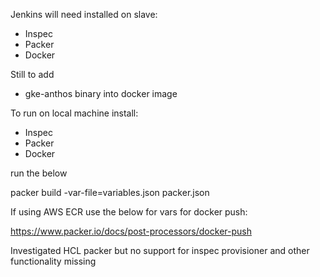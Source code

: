 Jenkins will need installed on slave:

* Inspec
* Packer 
* Docker

Still to add

* gke-anthos binary into docker image

To run on local machine install:

* Inspec
* Packer 
* Docker

run the below

packer build -var-file=variables.json packer.json

If using AWS ECR use the below for vars for docker push:

https://www.packer.io/docs/post-processors/docker-push

Investigated HCL packer but no support for inspec provisioner and other functionality missing

